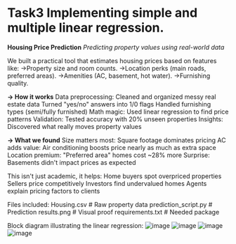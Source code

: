 # Task3  Implementing simple and multiple linear regression.

**Housing Price Prediction**
*Predicting property values using real-world data*

We built a practical tool that estimates housing prices based on features like:
->Property size and room counts.
->Location perks (main roads, preferred areas).
->Amenities (AC, basement, hot water).
->Furnishing quality.

**-> How it works**
Data preprocessing: Cleaned and organized messy real estate data
Turned "yes/no" answers into 1/0 flags
Handled furnishing types (semi/fully furnished)
Math magic: Used linear regression to find price patterns
Validation: Tested accuracy with 20% unseen properties
Insights: Discovered what really moves property values

**-> What we found**
Size matters most: Square footage dominates pricing
AC adds value: Air conditioning boosts price nearly as much as extra space
Location premium: "Preferred area" homes cost ~28% more
Surprise: Basements didn't impact prices as expected

This isn't just academic, it helps:
Home buyers spot overpriced properties
Sellers price competitively
Investors find undervalued homes
Agents explain pricing factors to clients

Files included:
Housing.csv           # Raw property data
prediction_script.py  # Prediction
results.png           # Visual proof
requirements.txt      # Needed package

Block diagram illustrating the linear regression:
![image](https://github.com/user-attachments/assets/b4b403bd-e2eb-4fb3-824c-241814dd394b)
![image](https://github.com/user-attachments/assets/9c2a7779-dd55-4549-bf4f-655ce998561a)
![image](https://github.com/user-attachments/assets/528205ba-fa77-4ec0-9ae4-90e80f49139f)
![image](https://github.com/user-attachments/assets/5bbe0cce-6222-4cb7-a6f8-9177259843f2)
